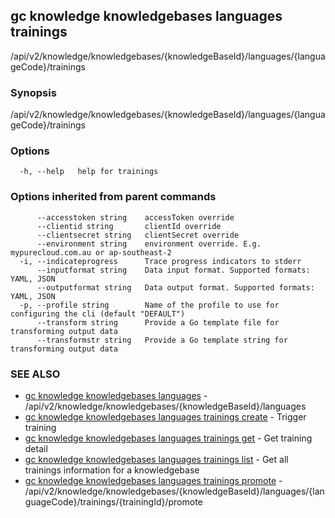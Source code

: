 ## gc knowledge knowledgebases languages trainings

/api/v2/knowledge/knowledgebases/{knowledgeBaseId}/languages/{languageCode}/trainings

### Synopsis

/api/v2/knowledge/knowledgebases/{knowledgeBaseId}/languages/{languageCode}/trainings

### Options

```
  -h, --help   help for trainings
```

### Options inherited from parent commands

```
      --accesstoken string    accessToken override
      --clientid string       clientId override
      --clientsecret string   clientSecret override
      --environment string    environment override. E.g. mypurecloud.com.au or ap-southeast-2
  -i, --indicateprogress      Trace progress indicators to stderr
      --inputformat string    Data input format. Supported formats: YAML, JSON
      --outputformat string   Data output format. Supported formats: YAML, JSON
  -p, --profile string        Name of the profile to use for configuring the cli (default "DEFAULT")
      --transform string      Provide a Go template file for transforming output data
      --transformstr string   Provide a Go template string for transforming output data
```

### SEE ALSO

* [gc knowledge knowledgebases languages](gc_knowledge_knowledgebases_languages.html)	 - /api/v2/knowledge/knowledgebases/{knowledgeBaseId}/languages
* [gc knowledge knowledgebases languages trainings create](gc_knowledge_knowledgebases_languages_trainings_create.html)	 - Trigger training
* [gc knowledge knowledgebases languages trainings get](gc_knowledge_knowledgebases_languages_trainings_get.html)	 - Get training detail
* [gc knowledge knowledgebases languages trainings list](gc_knowledge_knowledgebases_languages_trainings_list.html)	 - Get all trainings information for a knowledgebase
* [gc knowledge knowledgebases languages trainings promote](gc_knowledge_knowledgebases_languages_trainings_promote.html)	 - /api/v2/knowledge/knowledgebases/{knowledgeBaseId}/languages/{languageCode}/trainings/{trainingId}/promote


